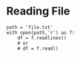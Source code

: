 # Reading File 

```
path = 'file.txt'
with open(path,'r') as f:
    df = f.readlines() 
    # or 
    # df = f.read() 
```
